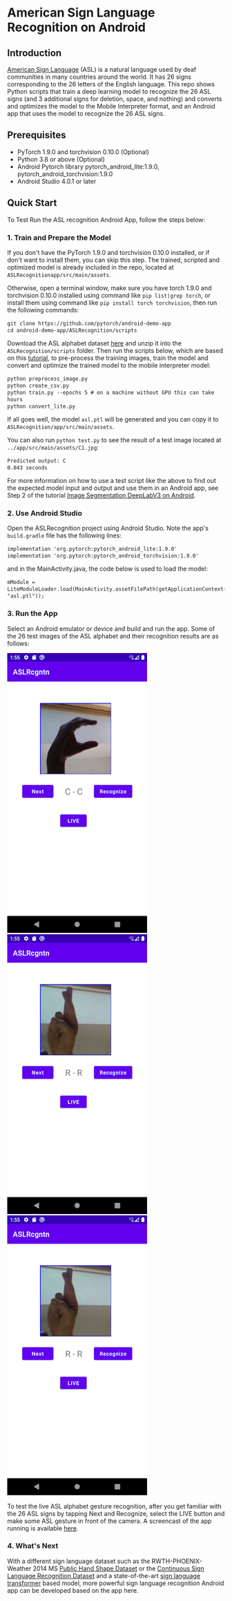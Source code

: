 # American Sign Language Recognition on Android

## Introduction

[American Sign Language](https://en.wikipedia.org/wiki/American_Sign_Language) (ASL) is a natural language used by deaf communities in many countries around the world. It has 26 signs corresponding to the 26 letters of the English language. This repo shows Python scripts that train a deep learning model to recognize the 26 ASL signs (and 3 additional signs for deletion, space, and nothing) and converts and optimizes the model to the Mobile Interpreter format, and an Android app that uses the model to recognize the 26 ASL signs.

## Prerequisites

* PyTorch 1.9.0 and torchvision 0.10.0 (Optional)
* Python 3.8 or above (Optional)
* Android Pytorch library pytorch_android_lite:1.9.0, pytorch_android_torchvision:1.9.0
* Android Studio 4.0.1 or later

## Quick Start

To Test Run the ASL recognition Android App, follow the steps below:

### 1. Train and Prepare the Model

If you don't have the PyTorch 1.9.0 and torchvision 0.10.0 installed, or if don't want to install them, you can skip this step. The trained, scripted and optimized model is already included in the repo, located at `ASLRecognitionapp/src/main/assets`.

Otherwise, open a terminal window, make sure you have torch 1.9.0 and torchvision 0.10.0 installed using command like `pip list|grep torch`, or install them using command like `pip install torch torchvision`, then run the following commands:

```
git clone https://github.com/pytorch/android-demo-app
cd android-demo-app/ASLRecognition/scripts
```

Download the ASL alphabet dataset [here](https://www.kaggle.com/grassknoted/asl-alphabet) and unzip it into the `ASLRecognition/scripts` folder. Then run the scripts below, which are based on this [tutorial](https://debuggercafe.com/american-sign-language-detection-using-deep-learning/), to pre-process the training images, train the model and convert and optimize the trained model to the mobile interpreter model:

```
python preprocess_image.py
python create_csv.py
python train.py --epochs 5 # on a machine without GPU this can take hours
python convert_lite.py
```

If all goes well, the model `asl.ptl` will be generated and you can copy it to `ASLRecognition/app/src/main/assets`.

You can also run `python test.py` to see the result of a test image located at `../app/src/main/assets/C1.jpg`:

```
Predicted output: C
0.043 seconds
```

For more information on how to use a test script like the above to find out the expected model input and output and use them in an Android app, see Step 2 of the tutorial [Image Segmentation DeepLabV3 on Android](https://pytorch.org/tutorials/beginner/deeplabv3_on_android.html#get-example-input-and-output-of-the-model-in-python).

### 2. Use Android Studio

Open the ASLRecognition project using Android Studio. Note the app's `build.gradle` file has the following lines:

```
implementation 'org.pytorch:pytorch_android_lite:1.9.0'
implementation 'org.pytorch:pytorch_android_torchvision:1.9.0'
```

and in the MainActivity.java, the code below is used to load the model:

```
mModule = LiteModuleLoader.load(MainActivity.assetFilePath(getApplicationContext(), "asl.ptl"));
```

### 3. Run the App
Select an Android emulator or device and build and run the app. Some of the 26 test images of the ASL alphabet and their recognition results are as follows:

![](screenshot1.png)
![](screenshot2.png)
![](screenshot2.png)

To test the live ASL alphabet gesture recognition, after you get familiar with the 26 ASL signs by tapping Next and Recognize, select the LIVE button and make some ASL gesture in front of the camera. A screencast of the app running is available [here](https://drive.google.com/file/d/1NxehGHlU-RiYP_JU9qkpCEcQR2hG-vyv/view?usp=sharing). 

### 4. What's Next
With a different sign language dataset such as the RWTH-PHOENIX-Weather 2014 MS [Public Hand Shape Dataset](https://www-i6.informatik.rwth-aachen.de/~koller/1miohands-data/) or the [Continuous Sign Language Recognition Dataset](https://www-i6.informatik.rwth-aachen.de/~koller/RWTH-PHOENIX/) and a state-of-the-art [sign language transformer](https://arxiv.org/pdf/2003.13830v1.pdf) based model, more powerful sign language recognition Android app can be developed based on the app here.
